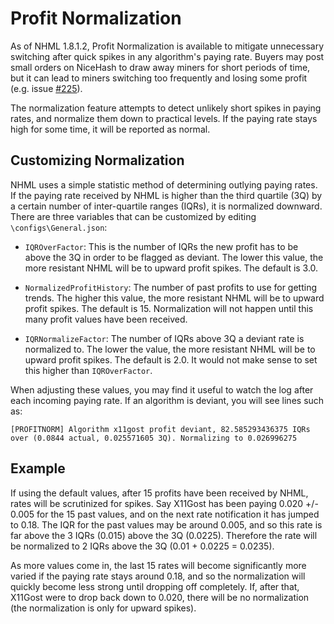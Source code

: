 # Profit Normalization

As of NHML 1.8.1.2, Profit Normalization is available to mitigate unnecessary switching after quick spikes in any algorithm's paying rate. Buyers may post small orders on NiceHash to draw away miners for short periods of time, but it can lead to miners switching too frequently and losing some profit (e.g. issue [#225](https://github.com/nicehash/NiceHashMinerLegacy/issues/225)).

The normalization feature attempts to detect unlikely short spikes in paying rates, and normalize them down to practical levels. If the paying rate stays high for some time, it will be reported as normal.

## Customizing Normalization

NHML uses a simple statistic method of determining outlying paying rates. If the paying rate received by NHML is higher than the third quartile (3Q) by a certain number of inter-quartile ranges (IQRs), it is normalized downward. There are three variables that can be customized by editing `\configs\General.json`:

* `IQROverFactor`: This is the number of IQRs the new profit has to be above the 3Q in order to be flagged as deviant. The lower this value, the more resistant NHML will be to upward profit spikes. The default is 3.0.

* `NormalizedProfitHistory`: The number of past profits to use for getting trends. The higher this value, the more resistant NHML will be to upward profit spikes. The default is 15. Normalization will not happen until this many profit values have been received.

* `IQRNormalizeFactor`: The number of IQRs above 3Q a deviant rate is normalized to. The lower the value, the more resistant NHML will be to upward profit spikes. The default is 2.0. It would not make sense to set this higher than `IQROverFactor`.

When adjusting these values, you may find it useful to watch the log after each incoming paying rate. If an algorithm is deviant, you will see lines such as: 

```[PROFITNORM] Algorithm x11gost profit deviant, 82.585293436375 IQRs over (0.0844 actual, 0.025571605 3Q). Normalizing to 0.026996275```

## Example

If using the default values, after 15 profits have been received by NHML, rates will be scrutinized for spikes. Say X11Gost has been paying 0.020 +/- 0.005 for the 15 past values, and on the next rate notification it has jumped to 0.18. The IQR for the past values may be around 0.005, and so this rate is far above the 3 IQRs (0.015) above the 3Q (0.0225). Therefore the rate will be normalized to 2 IQRs above the 3Q (0.01 + 0.0225 = 0.0235). 

As more values come in, the last 15 rates will become significantly more varied if the paying rate stays around 0.18, and so the normalization will quickly become less strong until dropping off completely. If, after that, X11Gost were to drop back down to 0.020, there will be no normalization (the normalization is only for upward spikes). 